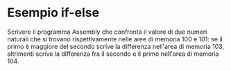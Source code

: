 # Esempio if-else

Scrivere il programma Assembly che confronta il valore di due numeri naturali che si trovano rispettivamente nelle aree di memoria 100 e 101: se il primo è maggiore del secondo scrive la differenza nell'area di memoria 103, altrimenti scrive la differenza fra il secondo e il primo nell'area di memoria 104.
